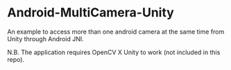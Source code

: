 # Android-MultiCamera-Unity
An example to access more than one android camera at the same time from Unity through Android JNI.

N.B. The application requires OpenCV X Unity to work (not included in this repo).

